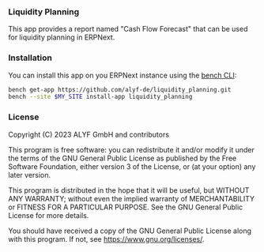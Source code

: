 ### Liquidity Planning

This app provides a report named "Cash Flow Forecast" that can be used for liquidity planning in ERPNext.

### Installation

You can install this app on you ERPNext instance using the [bench CLI](https://github.com/frappe/bench):

```bash
bench get-app https://github.com/alyf-de/liquidity_planning.git
bench --site $MY_SITE install-app liquidity_planning
```

### License

Copyright (C) 2023  ALYF GmbH and contributors

This program is free software: you can redistribute it and/or modify
it under the terms of the GNU General Public License as published by
the Free Software Foundation, either version 3 of the License, or
(at your option) any later version.

This program is distributed in the hope that it will be useful,
but WITHOUT ANY WARRANTY; without even the implied warranty of
MERCHANTABILITY or FITNESS FOR A PARTICULAR PURPOSE.  See the
GNU General Public License for more details.

You should have received a copy of the GNU General Public License
along with this program.  If not, see <https://www.gnu.org/licenses/>.
